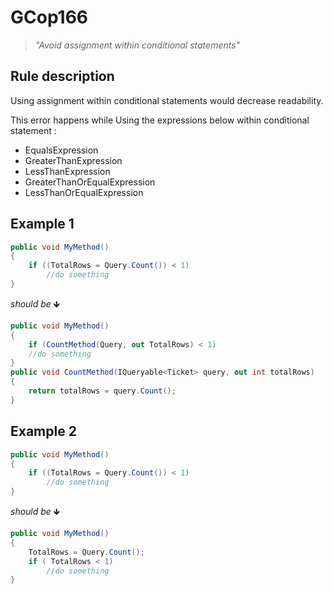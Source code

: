 # GCop166

> *"Avoid assignment within conditional statements"*


## Rule description
Using assignment within conditional statements would decrease readability.

This error happens while Using the expressions below within conditional statement :

* EqualsExpression
* GreaterThanExpression
* LessThanExpression
* GreaterThanOrEqualExpression
* LessThanOrEqualExpression

## Example 1
```csharp
public void MyMethod()
{
    if ((TotalRows = Query.Count()) < 1)
        //do something
}
```
*should be* 🡻

```csharp
public void MyMethod()
{
    if (CountMethod(Query, out TotalRows) < 1)
    //do something
}
public void CountMethod(IQueryable<Ticket> query, out int totalRows)
{
    return totalRows = query.Count();
}
```
 

## Example 2
```csharp
public void MyMethod()
{
    if ((TotalRows = Query.Count()) < 1)
        //do something
}
```
*should be* 🡻

```csharp
public void MyMethod()
{
    TotalRows = Query.Count();
    if ( TotalRows < 1)
        //do something
}
```
 
